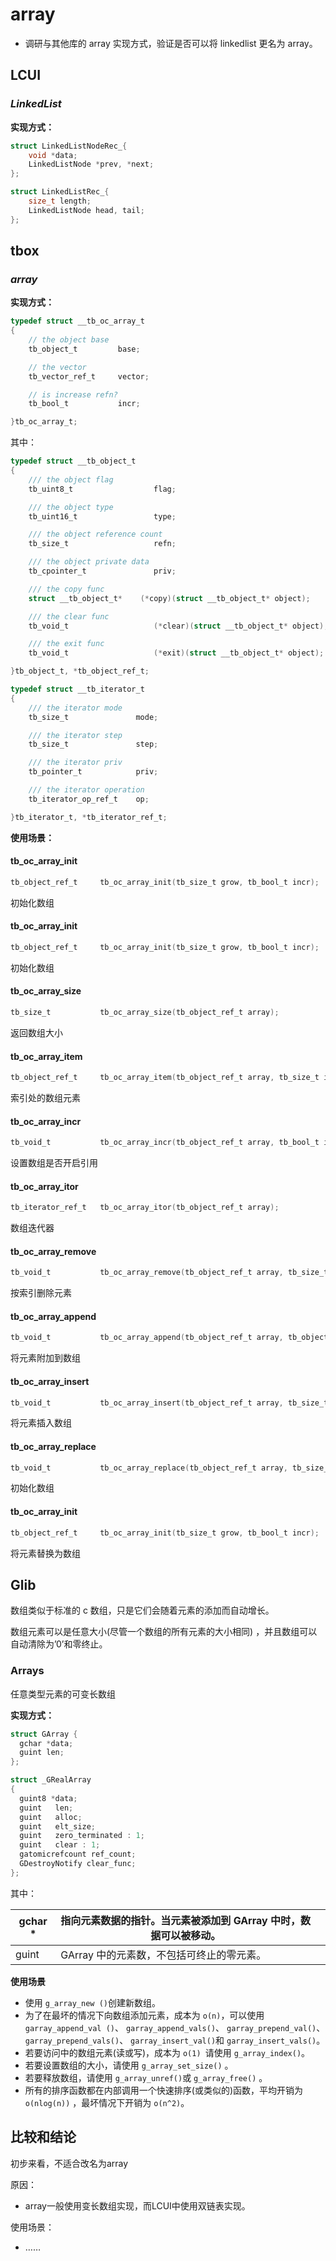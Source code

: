 # array

- 调研与其他库的 array 实现方式，验证是否可以将 linkedlist 更名为 array。

## LCUI

### *LinkedList*

**实现方式：**

```c
struct LinkedListNodeRec_{
	void *data;
	LinkedListNode *prev, *next;
};

struct LinkedListRec_{
	size_t length;
	LinkedListNode head, tail;
};
```



## tbox

### *array*

**实现方式：**

```c
typedef struct __tb_oc_array_t
{
    // the object base
    tb_object_t         base;

    // the vector
    tb_vector_ref_t     vector;

    // is increase refn?
    tb_bool_t           incr;

}tb_oc_array_t;
```

其中：

```c
typedef struct __tb_object_t
{
    /// the object flag
    tb_uint8_t                  flag;

    /// the object type
    tb_uint16_t                 type;

    /// the object reference count
    tb_size_t                   refn;

    /// the object private data
    tb_cpointer_t               priv;

    /// the copy func
    struct __tb_object_t*    (*copy)(struct __tb_object_t* object);

    /// the clear func
    tb_void_t                   (*clear)(struct __tb_object_t* object);

    /// the exit func
    tb_void_t                   (*exit)(struct __tb_object_t* object);

}tb_object_t, *tb_object_ref_t;


```

```c
typedef struct __tb_iterator_t
{
    /// the iterator mode
    tb_size_t               mode;

    /// the iterator step
    tb_size_t               step;

    /// the iterator priv
    tb_pointer_t            priv;

    /// the iterator operation
    tb_iterator_op_ref_t    op;

}tb_iterator_t, *tb_iterator_ref_t;
```

**使用场景：**

#### tb_oc_array_init

```c
tb_object_ref_t     tb_oc_array_init(tb_size_t grow, tb_bool_t incr);

```

初始化数组

#### tb_oc_array_init

```c
tb_object_ref_t     tb_oc_array_init(tb_size_t grow, tb_bool_t incr);

```

初始化数组

#### tb_oc_array_size

```c
tb_size_t           tb_oc_array_size(tb_object_ref_t array);

```

返回数组大小

#### tb_oc_array_item

```c
tb_object_ref_t     tb_oc_array_item(tb_object_ref_t array, tb_size_t index);
```

索引处的数组元素

#### tb_oc_array_incr

```c
tb_void_t           tb_oc_array_incr(tb_object_ref_t array, tb_bool_t incr);
```

设置数组是否开启引用

#### tb_oc_array_itor

```c
tb_iterator_ref_t   tb_oc_array_itor(tb_object_ref_t array);

```

数组迭代器

#### tb_oc_array_remove

```c
tb_void_t           tb_oc_array_remove(tb_object_ref_t array, tb_size_t index);

```

按索引删除元素

#### tb_oc_array_append

```c
tb_void_t           tb_oc_array_append(tb_object_ref_t array, tb_object_ref_t item);

```

将元素附加到数组

#### tb_oc_array_insert

```c
tb_void_t           tb_oc_array_insert(tb_object_ref_t array, tb_size_t index, tb_object_ref_t item);

```

将元素插入数组

#### tb_oc_array_replace

```c
tb_void_t           tb_oc_array_replace(tb_object_ref_t array, tb_size_t index, tb_object_ref_t item);

```

初始化数组

#### tb_oc_array_init

```c
tb_object_ref_t     tb_oc_array_init(tb_size_t grow, tb_bool_t incr);

```

将元素替换为数组

## Glib

数组类似于标准的 c 数组，只是它们会随着元素的添加而自动增长。

数组元素可以是任意大小(尽管一个数组的所有元素的大小相同) ，并且数组可以自动清除为’0’和零终止。

### Arrays

任意类型元素的可变长数组

**实现方式：**

```c
struct GArray {
  gchar *data;
  guint len;
};

struct _GRealArray
{
  guint8 *data;
  guint   len;
  guint   alloc;
  guint   elt_size;
  guint   zero_terminated : 1;
  guint   clear : 1;
  gatomicrefcount ref_count;
  GDestroyNotify clear_func;
};

```

其中：

| gchar * | 指向元素数据的指针。当元素被添加到 GArray 中时，数据可以被移动。 |      |
| ------- | ------------------------------------------------------------ | ---- |
| guint   | GArray 中的元素数，不包括可终止的零元素。                    |      |

**使用场景**

- 使用 `g_array_new ()`创建新数组。
- 为了在最坏的情况下向数组添加元素，成本为 `o(n)`，可以使用 `garray_append_val ()`、 `garray_append_vals()`、 `garray_prepend_val()`、 `garray_prepend_vals()`、 `garray_insert_val()`和 `garray_insert_vals()`。
- 若要访问中的数组元素(读或写)，成本为 `o(1) `请使用 `g_array_index()`。
- 若要设置数组的大小，请使用 `g_array_set_size()` 。
- 若要释放数组，请使用 `g_array_unref()`或 `g_array_free()` 。
- 所有的排序函数都在内部调用一个快速排序(或类似的)函数，平均开销为 `o(nlog(n))` ，最坏情况下开销为 `o(n^2)`。

## 比较和结论

初步来看，不适合改名为array

原因：

- array一般使用变长数组实现，而LCUI中使用双链表实现。

使用场景：

- ……
